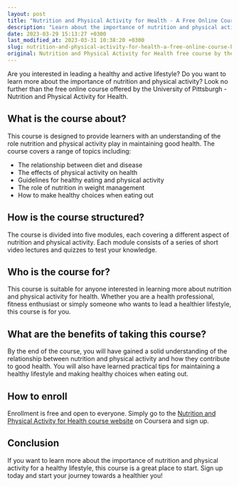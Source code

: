 ```yaml
---
layout: post
title: "Nutrition and Physical Activity for Health - A Free Online Course by the University of Pittsburgh"
description: "Learn about the importance of nutrition and physical activity for a healthy lifestyle with the free online course offered by the University of Pittsburgh."
date: 2023-03-29 15:13:27 +0300
last_modified_at: 2023-03-31 10:38:20 +0300
slug: nutrition-and-physical-activity-for-health-a-free-online-course-by-the-university-of-pittsburgh
original: Nutrition and Physical Activity for Health free course by the University of Pittsburgh
---
```

Are you interested in leading a healthy and active lifestyle? Do you want to learn more about the importance of nutrition and physical activity? Look no further than the free online course offered by the University of Pittsburgh - Nutrition and Physical Activity for Health.

## What is the course about?

This course is designed to provide learners with an understanding of the role nutrition and physical activity play in maintaining good health. The course covers a range of topics including:

* The relationship between diet and disease
* The effects of physical activity on health
* Guidelines for healthy eating and physical activity
* The role of nutrition in weight management
* How to make healthy choices when eating out

## How is the course structured?

The course is divided into five modules, each covering a different aspect of nutrition and physical activity. Each module consists of a series of short video lectures and quizzes to test your knowledge.

## Who is the course for?

This course is suitable for anyone interested in learning more about nutrition and physical activity for health. Whether you are a health professional, fitness enthusiast or simply someone who wants to lead a healthier lifestyle, this course is for you.

## What are the benefits of taking this course?

By the end of the course, you will have gained a solid understanding of the relationship between nutrition and physical activity and how they contribute to good health. You will also have learned practical tips for maintaining a healthy lifestyle and making healthy choices when eating out.

## How to enroll

Enrollment is free and open to everyone. Simply go to the [Nutrition and Physical Activity for Health course website](https://www.coursera.org/learn/nutrition-physical-activity) on Coursera and sign up.

## Conclusion

If you want to learn more about the importance of nutrition and physical activity for a healthy lifestyle, this course is a great place to start. Sign up today and start your journey towards a healthier you!